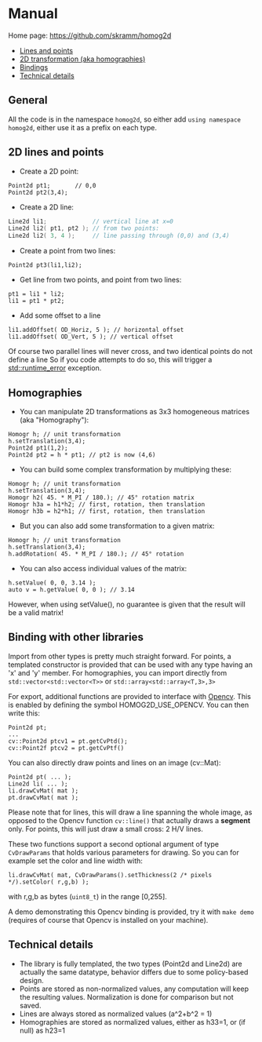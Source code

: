 # Manual

Home page: https://github.com/skramm/homog2d

- [Lines and points](#basic)
- [2D transformation (aka homographies)](#matrix)
- [Bindings](#bind)
- [Technical details](#tech)

## General

All the code is in the namespace `homog2d`, so either add `using namespace homog2d`, either use it as a prefix on each type.

## 2D lines and points
<a name="basic"></a>

- Create a 2D point:
```
Point2d pt1;       // 0,0
Point2d pt2(3,4);
```

- Create a 2D line:
```C++
Line2d li1;             // vertical line at x=0
Line2d li2( pt1, pt2 ); // from two points:
Line2d li2( 3, 4 );     // line passing through (0,0) and (3,4)
```

- Create a point from two lines:
```
Point2d pt3(li1,li2);
```

- Get line from two points, and point from two lines:
```
pt1 = li1 * li2;
li1 = pt1 * pt2;
```
- Add some offset to a line
```
li1.addOffset( OD_Horiz, 5 ); // horizontal offset
li1.addOffset( OD_Vert, 5 ); // vertical offset
```

Of course two parallel lines will never cross, and two identical points do not define a line
So if you code attempts to do so, this will trigger a
[std::runtime_error](https://en.cppreference.com/w/cpp/error/runtime_error)
exception.

## Homographies
<a name="matrix"></a>
- You can manipulate 2D transformations as 3x3 homogeneous matrices (aka "Homography"):

```
Homogr h; // unit transformation
h.setTranslation(3,4);
Point2d pt1(1,2);
Point2d pt2 = h * pt1; // pt2 is now (4,6)
```

- You can build some complex transformation by multiplying these:
```
Homogr h; // unit transformation
h.setTranslation(3,4);
Homogr h2( 45. * M_PI / 180.); // 45° rotation matrix
Homogr h3a = h1*h2; // first, rotation, then translation
Homogr h3b = h2*h1; // first, rotation, then translation
```

- But you can also add some transformation to a given matrix:
```
Homogr h; // unit transformation
h.setTranslation(3,4);
h.addRotation( 45. * M_PI / 180.); // 45° rotation
```

- You can also access individual values of the matrix:
```
h.setValue( 0, 0, 3.14 );
auto v = h.getValue( 0, 0 ); // 3.14
```
However, when using setValue(), no guarantee is given that the result will be a valid matrix!


## Binding with other libraries
<a name="bind"></a>

Import from other types is pretty much straight forward.
For points, a templated constructor is provided that can be used with any type having an 'x' and 'y' member.
For homographies, you can import directly from
`std::vector<std::vector<T>>` or `std::array<std::array<T,3>,3>`

For export, additional functions are provided to interface with [Opencv](https://opencv.org).
This is enabled by defining the symbol HOMOG2D_USE_OPENCV.
You can then write this:
```
Point2d pt;
...
cv::Point2d ptcv1 = pt.getCvPtd();
cv::Point2f ptcv2 = pt.getCvPtf()
```

You can also directly draw points and lines on an image (cv::Mat):
```
Point2d pt( ... );
Line2d li( ... );
li.drawCvMat( mat );
pt.drawCvMat( mat );
```

Please note that for lines, this will draw a line spanning the whole image, as opposed to
the Opencv function `cv::line()` that actually draws a **segment** only.
For points, this will just draw a small cross: 2 H/V lines.

These two functions support a second optional argument of type `CvDrawParams` that holds various parameters for drawing.
So you can for example set the color and line width with:
```
li.drawCvMat( mat, CvDrawParams().setThickness(2 /* pixels */).setColor( r,g,b) );
```
with r,g,b as bytes (`uint8_t`) in the range [0,255].

A demo demonstrating this Opencv binding is provided, try it with
`make demo` (requires of course that Opencv is installed on your machine).


## Technical details
<a name="tech"></a>

- The library is fully templated, the two types (Point2d and Line2d) are actually the same datatype,
behavior differs due to some policy-based design.
- Points are stored as non-normalized values, any computation will keep the resulting values.
Normalization is done for comparison but not saved.
- Lines are always stored as normalized values (a^2+b^2 = 1)
- Homographies are stored as normalized values, either as h33=1, or (if null) as h23=1

